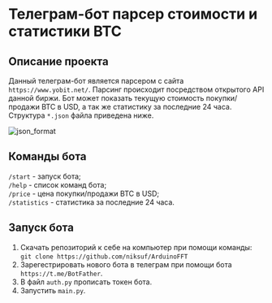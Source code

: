 # Телеграм-бот парсер стоимости и статистики BTC
## Описание проекта

Данный телеграм-бот является парсером с сайта ```https://www.yobit.net/```. Парсинг происходит посредством открытого API данной биржи. Бот может показать текущую 
стоимость покупки/продажи BTC в USD, а так же статистику за последние 24 часа. Структура ```*.json``` файла приведена ниже.

![json_format](https://github.com/niksuf/TelegramBotVPS/blob/master/json_format.png)

## Команды бота

```/start``` - запуск бота;\
```/help``` - список команд бота;\
```/price``` - цена покупки/продажи BTC в USD;\
```/statistics``` - статистика за последние 24 часа.

## Запуск бота

1. Скачать репозиторий к себе на компьютер при помощи команды:
```git clone https://github.com/niksuf/ArduinoFFT```
2. Зарегестрировать нового бота в телеграм при помощи бота ```https://t.me/BotFather```.
3. В файл ```auth.py``` прописать токен бота.
4. Запустить ```main.py```.
